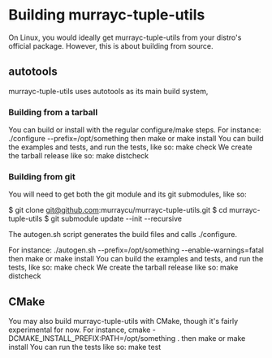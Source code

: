 # Building murrayc-tuple-utils

On Linux, you would ideally get murrayc-tuple-utils from your distro's official package.
However, this is about building from source.

## autotools

murrayc-tuple-utils uses autotools as its main build system,

### Building from a tarball

You can build or install with the regular configure/make steps.
For instance:
  ./configure --prefix=/opt/something
then
  make
or
  make install
You can build the examples and tests, and run the tests, like so:
  make check
We create the tarball release like so:
  make distcheck


### Building from git

You will need to get both the git module and its git submodules, like so:

  $ git clone git@github.com:murraycu/murrayc-tuple-utils.git
  $ cd murrayc-tuple-utils
  $ git submodule update --init --recursive

The autogen.sh script generates the build files and calls ./configure.

For instance:
  ./autogen.sh --prefix=/opt/something --enable-warnings=fatal
then
  make
or
  make install
You can build the examples and tests, and run the tests, like so:
  make check
We create the tarball release like so:
  make distcheck

## CMake

You may also build murrayc-tuple-utils with CMake, though it's fairly experimental for now.
For instance,
  cmake -DCMAKE_INSTALL_PREFIX:PATH=/opt/something .
then
  make
or
  make install
You can run the tests like so:
  make test

